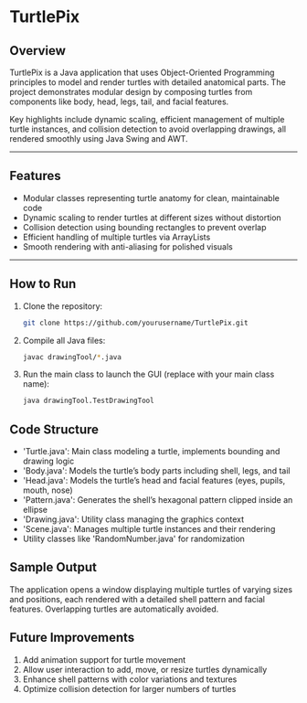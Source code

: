 # TurtlePix

## Overview

TurtlePix is a Java application that uses Object-Oriented Programming principles to model and render turtles with detailed anatomical parts. The project demonstrates modular design by composing turtles from components like body, head, legs, tail, and facial features.

Key highlights include dynamic scaling, efficient management of multiple turtle instances, and collision detection to avoid overlapping drawings, all rendered smoothly using Java Swing and AWT.

---

## Features

- Modular classes representing turtle anatomy for clean, maintainable code  
- Dynamic scaling to render turtles at different sizes without distortion  
- Collision detection using bounding rectangles to prevent overlap  
- Efficient handling of multiple turtles via ArrayLists  
- Smooth rendering with anti-aliasing for polished visuals  

---

## How to Run

1. Clone the repository:  
   ```bash
   git clone https://github.com/yourusername/TurtlePix.git

2. Compile all Java files:
    ```bash 
   javac drawingTool/*.java

4. Run the main class to launch the GUI (replace with your main class name):
    ```bash  
   java drawingTool.TestDrawingTool


## Code Structure

- 'Turtle.java': Main class modeling a turtle, implements bounding and drawing logic  
- 'Body.java': Models the turtle’s body parts including shell, legs, and tail  
- 'Head.java': Models the turtle’s head and facial features (eyes, pupils, mouth, nose)  
- 'Pattern.java': Generates the shell’s hexagonal pattern clipped inside an ellipse  
- 'Drawing.java': Utility class managing the graphics context  
- 'Scene.java': Manages multiple turtle instances and their rendering  
- Utility classes like 'RandomNumber.java' for randomization  

## Sample Output
  The application opens a window displaying multiple turtles of varying sizes and positions, each rendered with a detailed shell pattern and facial features. Overlapping turtles are automatically avoided.

## Future Improvements

1. Add animation support for turtle movement
2. Allow user interaction to add, move, or resize turtles dynamically
3. Enhance shell patterns with color variations and textures
4. Optimize collision detection for larger numbers of turtles
